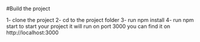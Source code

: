 #Build the project

1- clone the project
2- cd to the project folder
3- run npm install
4- run npm start to start your project it will run on port 3000 you can find it on http://localhost:3000
